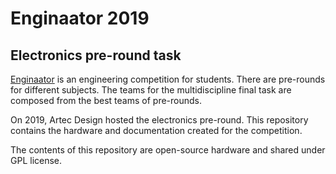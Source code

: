 # Enginaator 2019
## Electronics pre-round task

[Enginaator](http://enginaator.ee) is an engineering competition for students. There are pre-rounds for different subjects. The teams for the multidiscipline final task are composed from the best teams of pre-rounds.

On 2019, Artec Design hosted the electronics pre-round. This repository contains the hardware and documentation created for the competition.

The contents of this repository are open-source hardware and shared under GPL license.
